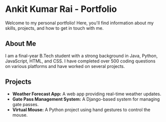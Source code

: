 # Ankit Kumar Rai - Portfolio

Welcome to my personal portfolio! Here, you'll find information about my skills, projects, and how to get in touch with me.

## About Me

I am a final-year B.Tech student with a strong background in Java, Python, JavaScript, HTML, and CSS. I have completed over 500 coding questions on various platforms and have worked on several projects.

## Projects

- **Weather Forecast App:** A web app providing real-time weather updates.
- **Gate Pass Management System:** A Django-based system for managing gate passes.
- **Virtual Mouse:** A Python project using hand gestures to control the mouse.
